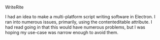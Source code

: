 WriteRite

I had an idea to make a multi-platform script writing software in Electron. I ran into numerous issues, primarily, using the contenteditable attribute. I had read going in that this would have numerous problems, but I was hoping my use-case was narrow enough to avoid them.
